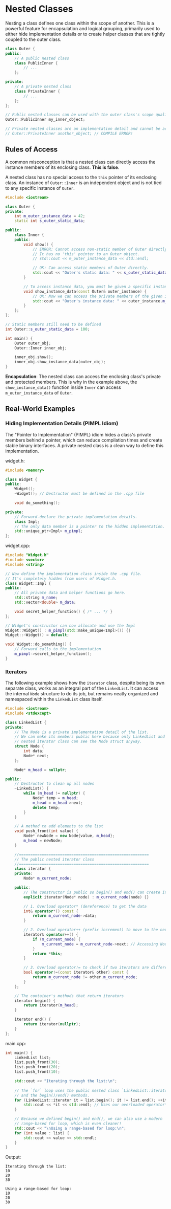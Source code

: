 # Nested Classes

Nesting a class defines one class within the scope of another. This is a powerful feature for encapsulation and logical grouping, primarily used to either hide implementation details or to create helper classes that are tightly coupled to the outer class.

```c++
class Outer {
public:
    // A public nested class
    class PublicInner {
        // ...
    };

private:
    // A private nested class
    class PrivateInner {
        // ...
    };
};

// Public nested classes can be used with the outer class's scope qualifier
Outer::PublicInner my_inner_object;

// Private nested classes are an implementation detail and cannot be accessed from outside
// Outer::PrivateInner another_object; // COMPILE ERROR!
```

## Rules of Access

A common misconception is that a nested class can directly access the instance members of its enclosing class. **This is false**.

A nested class has no special access to the `this` pointer of its enclosing class. An instance of `Outer::Inner` is an independent object and is not tied to any specific instance of `Outer`.

```c++
#include <iostream>

class Outer {
private:
    int m_outer_instance_data = 42;
    static int s_outer_static_data;

public:
    class Inner {
    public:
        void show() {
            // ERROR: Cannot access non-static member of Outer directly.
            // It has no 'this' pointer to an Outer object.
            // std::cout << m_outer_instance_data << std::endl; 

            // OK: Can access static members of Outer directly.
            std::cout << "Outer's static data: " << s_outer_static_data << std::endl;
        }

        // To access instance data, you must be given a specific instance.
        void show_instance_data(const Outer& outer_instance) {
            // OK: Now we can access the private members of the given instance.
            std::cout << "Outer's instance data: " << outer_instance.m_outer_instance_data << std::endl;
        }
    };
};

// Static members still need to be defined
int Outer::s_outer_static_data = 100;

int main() {
    Outer outer_obj;
    Outer::Inner inner_obj;

    inner_obj.show();
    inner_obj.show_instance_data(outer_obj);
}
```

**Encapsulation**: The nested class can access the enclosing class's private and protected members. This is why in the example above, the `show_instance_data()` function inside `Inner` can access `m_outer_instance_data` of `Outer`.

## Real-World Examples

### Hiding Implementation Details (PIMPL Idiom)

The "Pointer to Implementation" (PIMPL) idiom hides a class's private members behind a pointer, which can reduce compilation times and create stable binary interfaces. A private nested class is a clean way to define this implementation.

widget.h:

```c++
#include <memory>

class Widget {
public:
    Widget();
    ~Widget(); // Destructor must be defined in the .cpp file

    void do_something();

private:
    // Forward-declare the private implementation details.
    class Impl; 
    // The only data member is a pointer to the hidden implementation.
    std::unique_ptr<Impl> m_pimpl; 
};
```

widget.cpp:

```c++
#include "Widget.h"
#include <vector>
#include <string>

// Now define the implementation class inside the .cpp file.
// It's completely hidden from users of Widget.h.
class Widget::Impl {
public:
    // All private data and helper functions go here.
    std::string m_name;
    std::vector<double> m_data;

    void secret_helper_function() { /* ... */ }
};

// Widget's constructor can now allocate and use the Impl
Widget::Widget() : m_pimpl(std::make_unique<Impl>()) {}
Widget::~Widget() = default;

void Widget::do_something() {
    // Forward calls to the implementation
    m_pimpl->secret_helper_function();
}
```

### Iterators

The following example shows how the `iterator` class, despite being its own separate class, works as an integral part of the `LinkedList`. It can access the internal `Node` structure to do its job, but remains neatly organized and namespaced within the `LinkedList` class itself.

```c++
#include <iostream>
#include <stdexcept>

class LinkedList {
private:
    // The Node is a private implementation detail of the list.
    // We can make its members public here because only LinkedList and its
    // nested iterator class can see the Node struct anyway.
    struct Node {
        int data;
        Node* next;
    };

    Node* m_head = nullptr;

public:
    // Destructor to clean up all nodes
    ~LinkedList() {
        while (m_head != nullptr) {
            Node* temp = m_head;
            m_head = m_head->next;
            delete temp;
        }
    }

    // A method to add elements to the list
    void push_front(int value) {
        Node* newNode = new Node{value, m_head};
        m_head = newNode;
    }

    //=========================================================
    // The public nested iterator class
    //=========================================================
    class iterator {
    private:
        Node* m_current_node;

    public:
        // The constructor is public so begin() and end() can create it.
        explicit iterator(Node* node) : m_current_node(node) {}

        // 1. Overload operator* (dereference) to get the data
        int& operator*() const {
            return m_current_node->data;
        }

        // 2. Overload operator++ (prefix increment) to move to the next node
        iterator& operator++() {
            if (m_current_node) {
                m_current_node = m_current_node->next; // Accessing Node's `next` pointer!
            }
            return *this;
        }

        // 3. Overload operator!= to check if two iterators are different
        bool operator!=(const iterator& other) const {
            return m_current_node != other.m_current_node;
        }
    };

    // The container's methods that return iterators
    iterator begin() {
        return iterator(m_head);
    }

    iterator end() {
        return iterator(nullptr);
    }
};
```

main.cpp:

```c++
int main() {
    LinkedList list;
    list.push_front(30);
    list.push_front(20);
    list.push_front(10);

    std::cout << "Iterating through the list:\n";
    
    // The `for` loop uses the public nested class `LinkedList::iterator`
    // and the begin()/end() methods.
    for (LinkedList::iterator it = list.begin(); it != list.end(); ++it) {
        std::cout << *it << std::endl; // Uses our overloaded operator*
    }

    // Because we defined begin() and end(), we can also use a modern
    // range-based for loop, which is even cleaner!
    std::cout << "\nUsing a range-based for loop:\n";
    for (int value : list) {
        std::cout << value << std::endl;
    }
}
```

Output:

```
Iterating through the list:
10
20
30

Using a range-based for loop:
10
20
30
```